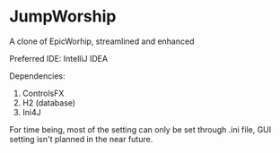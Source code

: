 # JumpWorship
A clone of EpicWorhip, streamlined and enhanced

Preferred IDE: IntelliJ IDEA 

Dependencies:
1. ControlsFX
2. H2 (database)
3. Ini4J

For time being, most of the setting can only be set through .ini file, GUI setting isn't planned in the near future.
